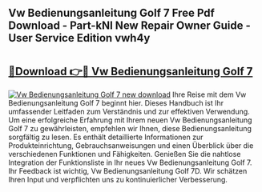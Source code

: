 ## Vw Bedienungsanleitung Golf 7 Free Pdf Download - Part-kNI New Repair Owner Guide - User Service Edition vwh4y

# <h2><a href="http://df1yf0b.blite.top/?on=Vw+Bedienungsanleitung+Golf+7">🔗Download 👉🔴 Vw Bedienungsanleitung Golf 7</a></h2>

[![Vw Bedienungsanleitung Golf 7 new download](https://i.imgur.com/lujVjoI.png)](http://df1yf0b.blite.top/?on=Vw+Bedienungsanleitung+Golf+7)
Ihre Reise mit dem Vw Bedienungsanleitung Golf 7 beginnt hier. Dieses Handbuch ist Ihr umfassender Leitfaden zum Verständnis und zur effektiven Verwendung. Um eine erfolgreiche Erfahrung mit Ihrem neuen Vw Bedienungsanleitung Golf 7 zu gewährleisten, empfehlen wir Ihnen, diese Bedienungsanleitung sorgfältig zu lesen. Es enthält detaillierte Informationen zur Produkteinrichtung, Gebrauchsanweisungen und einen Überblick über die verschiedenen Funktionen und Fähigkeiten. Genießen Sie die nahtlose Integration der Funktionsliste in Ihr neues Vw Bedienungsanleitung Golf 7. Ihr Feedback ist wichtig, Vw Bedienungsanleitung Golf 7D. Wir schätzen Ihren Input und verpflichten uns zu kontinuierlicher Verbesserung.
